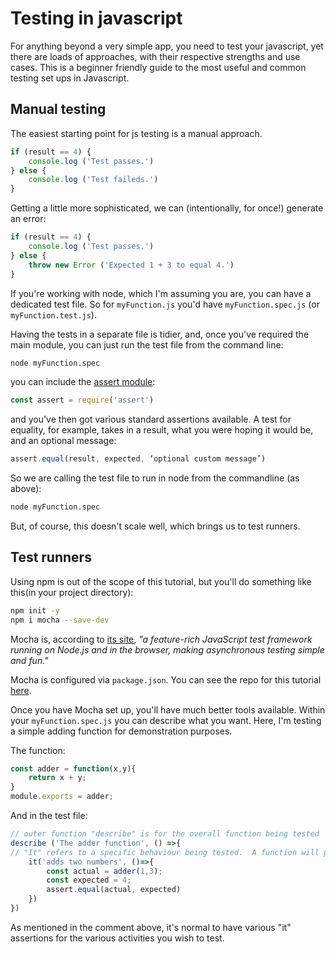 # Testing in javascript

For anything beyond a very simple app, you need to test your javascript, yet there are loads of approaches, with their respective strengths and use cases.  This is a beginner friendly guide to the most useful and common testing set ups in Javascript.


## Manual testing
The easiest starting point for js testing is a manual approach.

```javascript
if (result == 4) {
    console.log ('Test passes.')
} else {
    console.log ('Test faileds.')
}

```
Getting a little more sophisticated, we can (intentionally, for once!) generate an error:


```javascript
if (result == 4) {
    console.log ('Test passes.')
} else {
    throw new Error ('Expected 1 + 3 to equal 4.')
}

```
If you're working with node, which I'm assuming you are, you can have a dedicated test file.  So for `myFunction.js` you'd have `myFunction.spec.js`  (or `myFunction.test.js`).

Having the tests in a separate file is tidier, and, once you've required the main module, you can just run the test file from the command line:

```bash
node myFunction.spec
```

 you can include the [assert module](https://nodejs.org/api/assert.html):

```javascript
const assert = require('assert')
```


and you've then got various standard assertions available.  A test for equality, for example, takes in a result, what you were hoping it would be, and an optional message:

```javascript
assert.equal(result, expected, ‘optional custom message’)
```

So we are calling the test file to run in node from the commandline (as above):
```bash
node myFunction.spec
```

But, of course, this doesn't scale well, which brings us to test runners.

## Test runners

Using npm is out of the scope of this tutorial, but you'll do something like this(in your project directory):

```bash
npm init -y  
npm i mocha --save-dev

```

Mocha is, according to [its site](https://mochajs.org/), *"a feature-rich JavaScript test framework running on Node.js and in the browser, making asynchronous testing simple and fun."*


Mocha is configured via `package.json`.  You can see the repo for this tutorial [here](https://github.com/willworth/testingjavascript).


Once you have Mocha set up, you'll have much better tools available.  Within your `myFunction.spec.js` you can describe what you want.  Here, I'm testing a simple adding function for demonstration purposes. 

The function:
```javascript
const adder = function(x,y){
    return x + y;
}
module.exports = adder;
```
And in the test file:
```javascript
// outer function "describe" is for the overall function being tested
describe ('The adder function', () =>{
// "It" refers to a specific behaviour being tested.  A function will probably have varions behavious you wish to test...
    it('adds two numbers', ()=>{
        const actual = adder(1,3);
        const expected = 4;
        assert.equal(actual, expected)
    })
})
```

As mentioned in the comment above, it's normal to have various "it" assertions for the various activities you wish to test.